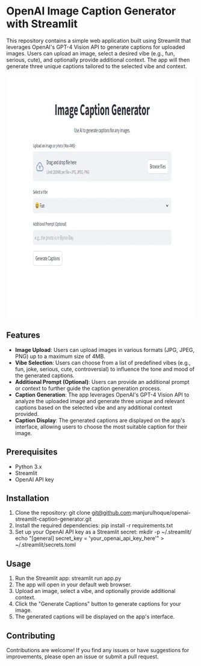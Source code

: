 # OpenAI Image Caption Generator with Streamlit

This repository contains a simple web application built using Streamlit that leverages OpenAI's GPT-4 Vision API to generate captions for uploaded images. Users can upload an image, select a desired vibe (e.g., fun, serious, cute), and optionally provide additional context. The app will then generate three unique captions tailored to the selected vibe and context.

<img src="img.png" height="647" alt="image">

## Features

- **Image Upload**: Users can upload images in various formats (JPG, JPEG, PNG) up to a maximum size of 4MB.
- **Vibe Selection**: Users can choose from a list of predefined vibes (e.g., fun, joke, serious, cute, controversial) to influence the tone and mood of the generated captions.
- **Additional Prompt (Optional)**: Users can provide an additional prompt or context to further guide the caption generation process.
- **Caption Generation**: The app leverages OpenAI's GPT-4 Vision API to analyze the uploaded image and generate three unique and relevant captions based on the selected vibe and any additional context provided.
- **Caption Display**: The generated captions are displayed on the app's interface, allowing users to choose the most suitable caption for their image.

## Prerequisites

- Python 3.x
- Streamlit
- OpenAI API key

## Installation

1. Clone the repository:
git clone git@github.com:manjurulhoque/openai-streamlit-caption-generator.git
2. Install the required dependencies:
pip install -r requirements.txt
3. Set up your OpenAI API key as a Streamlit secret:
mkdir -p ~/.streamlit/
echo "[general]
secret_key = 'your_openai_api_key_here'" > ~/.streamlit/secrets.toml
## Usage

1. Run the Streamlit app:
streamlit run app.py
2. The app will open in your default web browser.
3. Upload an image, select a vibe, and optionally provide additional context.
4. Click the "Generate Captions" button to generate captions for your image.
5. The generated captions will be displayed on the app's interface.

## Contributing

Contributions are welcome! If you find any issues or have suggestions for improvements, please open an issue or submit a pull request.
